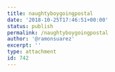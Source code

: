 ```yaml
---
title: naughtyboygoingpostal
date: '2018-10-25T17:46:51+00:00'
status: publish
permalink: /naughtyboygoingpostal
author: '@ramonsuarez'
excerpt: ''
type: attachment
id: 742
---
```

<!DOCTYPE html PUBLIC "-//W3C//DTD HTML 4.0 Transitional//EN" "http://www.w3.org/TR/REC-html40/loose.dtd">
<?xml encoding="UTF-8">
